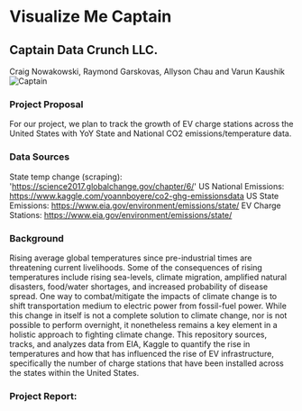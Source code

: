 # Visualize Me Captain
## Captain Data Crunch LLC.
Craig Nowakowski, Raymond Garskovas, Allyson Chau and Varun Kaushik
![Captain](https://i2.wp.com/boingboing.net/wp-content/uploads/2015/07/captaincrunch.jpg?w=1600&ssl=1)

### Project Proposal
For our project, we plan to track the growth of EV charge stations across the United States with YoY State and National CO2 emissions/temperature data. 

### Data Sources
State temp change (scraping): 'https://science2017.globalchange.gov/chapter/6/'
US National Emissions: https://www.kaggle.com/yoannboyere/co2-ghg-emissionsdata
US State Emissions: https://www.eia.gov/environment/emissions/state/
EV Charge Stations: https://www.eia.gov/environment/emissions/state/

### Background
Rising average global temperatures since pre-industrial times are threatening current livelihoods. Some of the consequences of rising temperatures include rising sea-levels, climate migration, amplified natural disasters, food/water shortages, and increased probability of disease spread. One way to combat/mitigate the impacts of climate change is to shift transportation medium to electric power from fossil-fuel power. While this change in itself is not a complete solution to climate change, nor is not possible to perform overnight, it nonetheless remains a key element in a holistic approach to fighting climate change. This repository sources, tracks, and analyzes data from EIA, Kaggle to quantify the rise in temperatures and how that has influenced the rise of EV infrastructure, specifically the number of charge stations that have been installed across the states within the United States.  

### Project Report:



